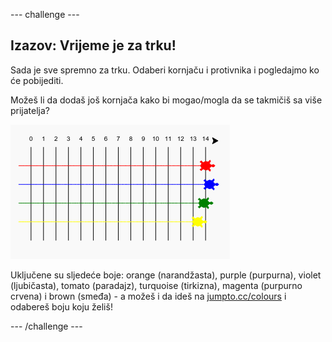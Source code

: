 --- challenge ---

## Izazov: Vrijeme je za trku!

Sada je sve spremno za trku. Odaberi kornjaču i protivnika i pogledajmo ko će pobijediti.

Možeš li da dodaš još kornjača kako bi mogao/mogla da se takmičiš sa više prijatelja?

![screenshot](images/race-more.png)

Uključene su sljedeće boje: orange (narandžasta), purple (purpurna), violet (ljubičasta), tomato (paradajz), turquoise (tirkizna), magenta (purpurno crvena) i brown (smeđa) - a možeš i da ideš na [jumpto.cc/colours](http://jumpto.cc/colours) i odabereš boju koju želiš!

--- /challenge ---